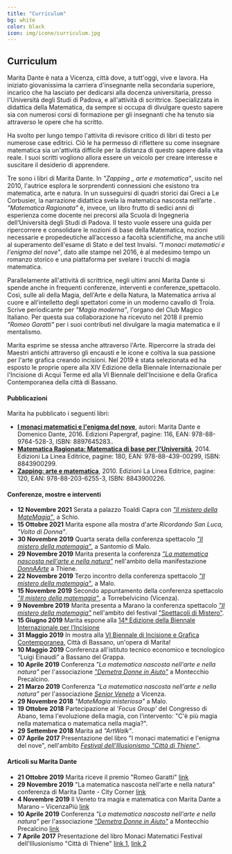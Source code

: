 ```yaml
---
title: "Curriculum"
bg: white
color: black
icon: img/icone/curriculum.jpg
---
```

## Curriculum

Marita Dante è nata a Vicenza, città dove, a tutt'oggi, vive e lavora. Ha iniziato giovanissima la carriera d'insegnante nella secondaria superiore, incarico che ha lasciato per dedicarsi alla docenza universitaria, presso l'Università degli Studi di Padova, e all'attività di scrittrice. Specializzata in didattica della Matematica, da sempre si occupa di divulgare questo sapere sia con numerosi corsi di formazione per gli insegnanti che ha tenuto sia attraverso le opere che ha scritto.

Ha svolto per lungo tempo l'attivita di revisore critico di libri di testo per numerose case editrici. Ciò le ha permesso di riflettere su come insegnare matematica sia un'attività difficile per la distanza di questo sapere dalla vita reale. I suoi scritti vogliono allora essere un veicolo per creare interesse e suscitare il desiderio di apprendere.

Tre sono i libri di Marita Dante. In *"Zapping _ arte e matematica"*, uscito nel 2010, l'autrice esplora le sorprendenti connessioni che esistono tra matematica, arte e natura. In un susseguirsi di quadri storici dai Greci a Le Corbusier, la narrazione didattica svela la matematica nascosta nell’arte . *"Matematica Ragionata"* è, invece, un libro frutto di sedici anni di esperienza come docente nei precorsi alla Scuola di Ingegneria dell’Università degli Studi di Padova. Il testo vuole essere una guida per ripercorrere e consolidare le nozioni di base della Matematica, nozioni necessarie e propedeutiche all’accesso a facoltà scientifiche, ma anche utili al superamento dell'esame di Stato e del test Invalsi. *"I monaci matematici e l'enigma del nove"*, dato alle stampe nel 2016, è al medesimo tempo un romanzo storico e una piattaforma per svelare i trucchi di magia matematica.

Parallelamente all'attività di scrittrice, negli ultimi anni Marita Dante si spende anche in frequenti conferenze, interventi e conferenze_spettacolo. Così, sulle ali della Magia, dell'Arte e della Natura, la Matematica arriva al cuore e all'intelletto degli spettatori come in un moderno cavallo di Troia. Scrive periodicante per *"Magia moderna"*, l'organo del Club Magico Italiano. Per questa sua collaborazione ha ricevuto nel 2018 il premio *"Romeo Garatti"* per i suoi contributi nel divulgare la magia matematica e il mentalismo.

Marita esprime se stessa anche attraverso l'Arte. Ripercorre la strada dei Maestri antichi attraverso gli encausti e le icone e coltiva la sua passione per l'arte grafica creando incisioni. Nel 2019 è stata selezionata ed ha esposto le proprie opere alla XIV Edizione della Biennale Internazionale per l'Incisione di Acqui Terme ed alla VI Biennale dell'Incisione e della Grafica Contemporanea della città di Bassano.

#### Pubblicazioni

Marita ha pubblicato i seguenti libri:

* [**I monaci matematici e l'enigma del nove**](https://www.libreriauniversitaria.it/monaci-matematici-enigma-nove-dante/libro/9788897645283), autori: Marita Dante e Domenico Dante, 2016. Edizioni Papergraf, pagine: 116, EAN: 978-88-9764-528-3, ISBN: 8897645283..
* [**Matematica Ragionata: Matematica di base per l'Università**](https://www.libreriauniversitaria.it/matematica-ragionata-dante-marita-linea/libro/9788843900299), 2014. Edizioni La Linea Editrice, pagine: 180, EAN: 978-88-439-00299, ISBN: 8843900299.
* [**Zapping: arte e matematica**](https://www.libreriauniversitaria.it/zapping-arte-matematica-dante-marita/libro/9788820362553), 2010. Edizioni La Linea Editrice, pagine: 120, EAN: 978-88-203-6255-3, ISBN: 8843900226.


#### Conferenze, mostre e interventi

* **12 Novembre 2021** Serata a palazzo Toaldi Capra con [*"Il mistero della MateMagia"*](https://www.facebook.com/prolocoschio), a Schio.
* **15 Ottobre 2021** Marita espone alla mostra d'arte *Ricordando San Luca, "Volto di Donna"*. 
* **30 Novembre 2019** Quarta serata della conferenza spettacolo [*"Il mistero della matemagia"*](https://www.spettacolidimistero.it/eventi/), a Santomio di Malo.
* **29 Novembre 2019** Marita presenta la conferenza [*"La matematica nascosta nell'arte e nella natura"*](https://thiene.citycorner.it/evento/la-matematica-nascosta-nellarte-nella-natura-conferenza-marita-dante/) nell'ambito della manifestazione [*DonnAArte*](https://www.altovicentinonline.it/attualita-2/donnaarte-a-thiene-un-gioiello-contro-il-tumore-al-seno/) a Thiene.
* **22 Novembre 2019** Terzo incontro della conferenza spettacolo  [*"Il mistero della matemagia"*](https://www.spettacolidimistero.it/eventi/), a Malo.
* **15 Novembre 2019** Secondo appuntamento della conferenza spettacolo  [*"Il mistero della matemagia"*](https://www.spettacolidimistero.it/eventi/), a Torrebelvicino (Vicenza).
* **9 Novembre 2019** Marita presenta a Marano la conferenza spettacolo [*"Il mistero della matemagia"*](https://laltravicenza.it/il-veneto-tra-magia-e-matematica-con-marita-dante-a-marano/) nell'ambito del festival ["Spettacoli di Mistero"](https://www.spettacolidimistero.it).
* **15 Giugno 2019** Marita espone alla [14ª Edizione della Biennale Internazionale per l’Incisione](http://www.acquiprint.it/index.php?lang=en)
* **31 Maggio 2019** In mostra alla [VI Biennale di Incisione e Grafica Contemporanea,](http://www.museibassano.it/mostra/biennale-2019) Città di Bassano, un'opera di Marita!
* **10 Maggio 2019** Conferenza all'istituto tecnico economico e tecnologico “Luigi Einaudi” a Bassano del Grappa.
* **10 Aprile 2019** Conferenza *"La matematica nascosta nell'arte e nella natura"* per l'associazione [*"Demetra Donne in Aiuto"*](http://www.demetradonne.it/chi-siamo/) a Montecchio Precalcino.
* **21 Marzo 2019** Conferenza  *"La matematica nascosta nell'arte e nella natura"* per l'associazione [*Senior Veneto*](http://www.seniorveneto.org/) a Vicenza.
* **29 Novembre 2018** *"MateMagia misteriosa"* a Malo.
* **19 Ottobre 2018** Partecipazione al *'Focus Group'* del Congresso di Abano, tema l'evoluzione della magia, con l'intervento: "C'è più magia nella matematica o matematica nella magia?".
* **29 Settembre 2018** Marita ad *"ArtWalk"*.
* **07 Aprile 2017** Presentazione del libro "I monaci matematici e l'enigma del nove", nell'ambito [*Festival dell'Illusionismo "Città di Thiene"*](https://www.facebook.com/festivalmagiathiene/).

#### Articoli su Marita Dante

* **21 Ottobre 2019** Marita riceve il premio "Romeo Garatti" [link](http://www.clubmagicoitaliano.it/magia-modernaa/premio-romeo-garatti)
* **29 Novembre 2019** "La matematica nascosta nell'arte e nella natura" conferenza di Marita Dante - City Corner [link](https://thiene.citycorner.it/evento/la-matematica-nascosta-nellarte-nella-natura-conferenza-marita-dante/)
* **4 Novembre 2019** Il Veneto tra magia e matematica con Marita Dante a Marano – VicenzaPiù [link](https://www.vicenzapiu.com/leggi/il-veneto-tra-magia-e-matematica-con-marita-dante-a-marano/)
* **10 Aprile 2019** Conferenza *"La matematica nascosta nell'arte e nella natura"* per l'associazione [*"Demetra Donne in Aiuto"*](http://www.demetradonne.it/chi-siamo/) a Montecchio Precalcino [link](img/articoli/demetra.jpg)
* **7 Aprile 2017** Presentazione del libro Monaci Matematici Festival dell'Illusionismo "Città di Thiene" [link 1](img/articoli/monaci1.jpg), [link 2](img/articoli/monaci2.jpg)
